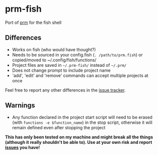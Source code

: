 # prm-fish
Port of [prm](https://github.com/eivind88/prm) for the fish shell

## Differences
- Works on fish (who would have thought?)
- Needs to be sourced in your config.fish (```. /path/to/prm.fish```) or copied/moved to ~/.config/fish/functions/
- Project files are saved in ```~/.prm-fish/``` instead of ```~/.prm/```
- Does not change prompt to include project name
- 'add', 'edit' and 'remove' commands can accept multiple projects at once

Feel free to report any other differences in the [issue tracker](../../issues/).

## Warnings
- Any function declared in the project start script will need to be erased (with ```functions -e $function_name```) in the stop script, otherwise it will remain defined even after stopping the project

**This has only been tested on my machine and might break all the things (although it really shouldn't be able to). Use at your own risk and report [issues](../../issues/) you have!**
